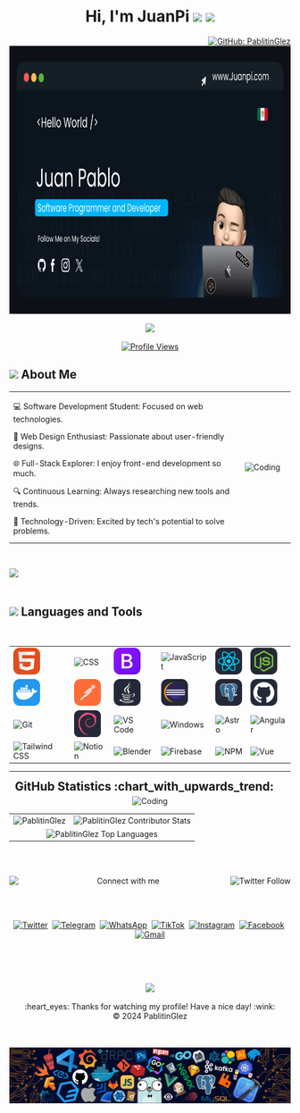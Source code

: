 

<h1 align="center"><b>Hi, I'm JuanPi </b>
  
  <img src="https://media.giphy.com/media/hvRJCLFzcasrR4ia7z/giphy.gif" width="35">
  <img src="https://emojis.slackmojis.com/emojis/images/1531849430/4246/blob-sunglasses.gif?1531849430" width="28"/>
</h1>

<div align="right"; margin-bottom: 20px;">
  <a href="https://github.com/PablitinGlez">
    <img src="https://img.shields.io/github/followers/PablitinGlez?label=follow&style=social" alt="GitHub: PablitinGlez"/>
  </a>
</div>

<div align="center">
<img src="https://github.com/PablitinGlez/PabloGonzalez/blob/main/banner-bienvenida.png" 
     alt="Banner de Bienvenida" width="100%" height="480">
</div>

<p align="center">
  <a href="https://github.com/DenverCoder1/readme-typing-svg">
    <img src="https://readme-typing-svg.herokuapp.com?font=Time+New+Roman&color=cyan&size=25&center=true&vCenter=true&width=600&height=100&lines=Hello+and+Welcome..&hearts;++;Software+Development+Student,;Web+Design+Enthusiast,;Web+Development+Lover,;Exploring+Backend+and+Frontend,;Always+Learning+New+Things..<3">
  </a>
</p>


<!--profile visit count-->



<div align="center">
  <a href="https://visitcount.itsvg.in">
    <img src="https://visitcount.itsvg.in/api?id=PablitinGlez&label=Profile%20Views&color=1&pretty=false" alt="Profile Views"/>
  </a>
</div>

## <picture><img src="https://github.com/7oSkaaa/7oSkaaa/blob/main/Images/about_me.gif?raw=true" width="50px"></picture> About Me



<table align="center">
<tr>
<td width="80%" align="left">
  
  <p style="margin-bottom: 10px;">💻 Software Development Student: Focused on web technologies.</p>
  <p style="margin-bottom: 10px;">🎨 Web Design Enthusiast: Passionate about user-friendly designs.</p>
  <p style="margin-bottom: 10px;">🌐 Full-Stack Explorer: I enjoy front-end development so much.</p>
  <p style="margin-bottom: 10px;">🔍 Continuous Learning: Always researching new tools and trends.</p>
  <p style="margin-bottom: 10px;">🚀 Technology-Driven: Excited by tech's potential to solve problems.</p>

</td>
<td width="20%" align="center">

  <img align="center" alt="Coding" width="150" src="https://c.tenor.com/GN73MKBawZYAAAAi/busy-cute.gif">

</td>
</tr>
</table>





<br>

<!-- Nothing weird to see here -->




<img src="https://user-images.githubusercontent.com/73097560/115834477-dbab4500-a447-11eb-908a-139a6edaec5c.gif"><br><br>

## <img src="https://media2.giphy.com/media/QssGEmpkyEOhBCb7e1/giphy.gif?cid=ecf05e47a0n3gi1bfqntqmob8g9aid1oyj2wr3ds3mg700bl&rid=giphy.gif" width ="25"><b> Languages and Tools</b>
<br>

<!-- Languages and Tools Section -->

<table align="center">
  <tr>
    <td>
      <img src="https://raw.githubusercontent.com/tandpfun/skill-icons/main/icons/HTML.svg" width="48" height="48" alt="HTML" />
    </td>
    <td>
      <img src="https://upload.wikimedia.org/wikipedia/commons/thumb/6/62/CSS3_logo.svg/48px-CSS3_logo.svg.png" width="48" height="48" alt="CSS" />
    </td>
    <td>
      <img src="https://raw.githubusercontent.com/tandpfun/skill-icons/main/icons/Bootstrap.svg" width="48" height="48" alt="Bootstrap" />
    </td>
    <td>
      <img src="https://upload.wikimedia.org/wikipedia/commons/thumb/9/99/Unofficial_JavaScript_logo_2.svg/1024px-Unofficial_JavaScript_logo_2.svg.png" width="48" height="48" alt="JavaScript" />
    </td>
    <td>
      <img src="https://raw.githubusercontent.com/tandpfun/skill-icons/main/icons/React-Dark.svg" width="48" height="48" alt="React" />
    </td>
    <td>
      <img src="https://raw.githubusercontent.com/tandpfun/skill-icons/main/icons/NodeJS-Dark.svg" width="48" height="48" alt="Node.js" />
    </td>
  </tr>
  <tr>
    <td>
      <img src="https://raw.githubusercontent.com/tandpfun/skill-icons/main/icons/Docker.svg" width="48" height="48" alt="Docker" />
    </td>
    <td>
      <img src="https://raw.githubusercontent.com/tandpfun/skill-icons/main/icons/Postman.svg" width="48" height="48" alt="Postman" />
    </td>
    <td>
      <img src="https://raw.githubusercontent.com/tandpfun/skill-icons/main/icons/Java-Dark.svg" width="48" height="48" alt="Java" />
    </td>
    <td>
      <img src="https://raw.githubusercontent.com/tandpfun/skill-icons/main/icons/Eclipse-Dark.svg" width="48" height="48" alt="Eclipse" />
    </td>
    <td>
      <img src="https://raw.githubusercontent.com/tandpfun/skill-icons/main/icons/PostgreSQL-Dark.svg" width="48" height="48" alt="PostgreSQL" />
    </td>
    <td>
      <img src="https://raw.githubusercontent.com/tandpfun/skill-icons/main/icons/Github-Dark.svg" width="48" height="48" alt="GitHub" />
    </td>
  </tr>
  <tr>
    <td>
      <img src="https://upload.wikimedia.org/wikipedia/commons/thumb/3/3f/Git_icon.svg/1200px-Git_icon.svg.png" width="48" height="48" alt="Git" />
    </td>
    <td>
      <img src="https://raw.githubusercontent.com/tandpfun/skill-icons/main/icons/Debian-Dark.svg" width="48" height="48" alt="Debian" />
    </td>
    <td>
      <img src="https://upload.wikimedia.org/wikipedia/commons/9/9a/Visual_Studio_Code_1.35_icon.svg" width="48" height="48" alt="VS Code" />
    </td>
    <td>
      <img src="https://raw.githubusercontent.com/tandpfun/skill-icons/main/icons/Windows-Dark.svg" width="48" height="48" alt="Windows" />
    </td>
    <td><img src="https://skillicons.dev/icons?i=astro" width="48" height="48" alt="Astro" />
</td>
    <td><img src="https://skillicons.dev/icons?i=angular" width="48" height="48" alt="Angular" />
</td>
  </tr>
 <tr>
    <td>
       <img src="https://skillicons.dev/icons?i=tailwind" width="48" height="48" alt="Tailwind CSS" />
    </td>
    <td>
     <img src="https://skillicons.dev/icons?i=notion" width="48" height="48" alt="Notion" />
    </td>
    <td>
     <img src="https://skillicons.dev/icons?i=blender" width="48" height="48" alt="Blender" />
    </td>
    <td>
    <img src="https://skillicons.dev/icons?i=firebase" width="48" height="48" alt="Firebase" />
    </td>
    <td>
      <img src="https://skillicons.dev/icons?i=npm" width="48" height="48" alt="NPM" />

</td>
    <td>
      <img src="https://skillicons.dev/icons?i=vue" width="48" height="48" alt="Vue" />

</td>
  </tr>
  
</table>


-----
<h2 style="margin: 5px 10px;">GitHub Statistics :chart_with_upwards_trend:</h2> 


<div align="center">
  <img src="https://cdn.dribbble.com/users/1277312/screenshots/14733298/media/39b1045e593737587dd60e42c8422d1f.gif" width="300" alt="Coding">
</div>


<table align="center">
  <tr>
    <td><img align="center" src="https://github-readme-stats.vercel.app/api?username=PablitinGlez&show_icons=true&locale=en&bg_color=0d1117&text_color=ffffff&repo=convoychat" alt="PablitinGlez" /></td>
    <td><img align="center" src="https://github-contributor-stats.vercel.app/api?username=PablitinGlez&limit=3&theme=nightowl&show_owner=true&combine_all_yearly_contributions=true" alt="PablitinGlez Contributor Stats" /></td>
  </tr>
  <tr>
    <td colspan="2" align="center">
      <img align="center" src="https://github-readme-stats.vercel.app/api/top-langs?username=PablitinGlez&show_icons=true&locale=en&bg_color=0d1117&text_color=ffffff&layout=compact" alt="PablitinGlez Top Languages" />
    </td>
  </tr>
</table>



<br><br>

<p style="display: flex; justify-content: space-between; align-items: center; margin: 0;">
 <img src="https://media.giphy.com/media/iY8CRBdQXODJSCERIr/giphy.gif" width="30px"> Connect with me
  <a href="https://twitter.com/intent/follow?original_referer=https%3A%2F%2Fgithub.com%2FJPablinhoigl&screen_name=JPablinhoigl">
    <img align="right" src="https://img.shields.io/twitter/follow/JPablinhoigl?color=1DA1F2&logo=twitter&style=for-the-badge" alt="Twitter Follow" />
  </a>
</p>




<br><br>


<p align="center">
  <a href="https://twitter.com/JPa"><img src="https://img.shields.io/badge/Twitter-1DA1F2?style=for-the-badge&logo=twitter&logoColor=white" alt="Twitter" /></a>&nbsp;
  <a href="https://t.me/Liht"><img src="https://img.shields.io/badge/Telegram-2CA5E0?style=for-the-badge&logo=telegram&logoColor=white" alt="Telegram" /></a>&nbsp;
  <a href="https://wa.me/"><img src="https://img.shields.io/badge/WhatsApp-25D366?style=for-the-badge&logo=whatsapp&logoColor=white" alt="WhatsApp" /></a>&nbsp;
  <a href="https://www.tiktok.com/@ssss_"><img src="https://img.shields.io/badge/TikTok-000000?style=for-the-badge&logo=tiktok&logoColor=white" alt="TikTok" /></a>&nbsp;
  <a href="https://www.instagram.com/painho.push"><img src="https://img.shields.io/badge/Instagram-E4405F?style=for-the-badge&logo=instagram&logoColor=white" alt="Instagram" /></a>&nbsp;
  <a href="https://www.facebook.com/"><img src="https://img.shields.io/badge/Facebook-1877F2?style=for-the-badge&logo=facebook&logoColor=white" alt="Facebook" /></a>&nbsp;
  <a href="mailto:gonzalez04212gmail.com?subject=Hola%20Jiji"><img src="https://img.shields.io/badge/gmail-%23D14836.svg?&style=for-the-badge&logo=gmail&logoColor=white" alt="Gmail"/></a>
</p>

<br><br><br>







<p align="center">
  <img src="https://user-images.githubusercontent.com/5713670/87202985-820dcb80-c2b6-11ea-9f56-7ec461c497c3.gif" width="150">
</p>
<p align="center">
  :heart_eyes:   Thanks for watching my profile! Have a nice day! :wink: <br/>
  &copy; 2024 PablitinGlez
</p>



<br><br>
![Github Banner](https://github.com/Jaydeep-Yadav/Jaydeep-Yadav/blob/main/banner.png)
